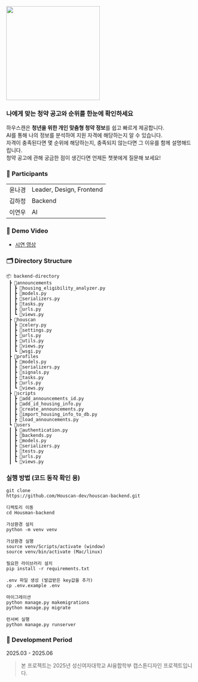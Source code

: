 <img src="https://github.com/user-attachments/assets/75ec9668-4042-4853-9a51-2398e52cb4e2" width="250" />

### 나에게 맞는 청약 공고와 순위를 한눈에 확인하세요
하우스캔은 **청년을 위한 개인 맞춤형 청약 정보**를 쉽고 빠르게 제공합니다. <br />
AI를 통해 나의 정보를 분석하여 지원 자격에 해당하는지 알 수 있습니다.  <br />
자격이 충족된다면 몇 순위에 해당하는지, 충족되지 않는다면 그 이유를 함께 설명해드립니다.  <br />
청약 공고에 관해 궁금한 점이 생긴다면 언제든 챗봇에게 질문해 보세요!

### 🙌 Participants
<table>
  <tr>
    <td>윤나경
    </td>
    <td>Leader, Design, Frontend</td>
  </tr>
    <td>김하정</td>
    <td>Backend</td>
  </tr>
    <td>이연우</td>
    <td>AI</td>
  </tr>
</table>

### 📸 Demo Video
- <a href='https://youtu.be/jyJlv0aYP5U'>시연 영상</a>

### 🗂️ Directory Structure
```
📦 backend-directory
 ┣ 📂announcements
 ┃ ┣ 📜housing_eligibility_analyzer.py
 ┃ ┣ 📜models.py
 ┃ ┣ 📜serializers.py
 ┃ ┣ 📜tasks.py
 ┃ ┣ 📜urls.py
 ┃ ┗ 📜views.py
 ┣ 📂houscan
 ┃ ┣ 📜celery.py
 ┃ ┣ 📜settings.py
 ┃ ┣ 📜urls.py
 ┃ ┣ 📜utils.py
 ┃ ┣ 📜views.py
 ┃ ┗ 📜wsgi.py
 ┣ 📂profiles
 ┃ ┣ 📜models.py
 ┃ ┣ 📜serializers.py
 ┃ ┣ 📜signals.py
 ┃ ┣ 📜tasks.py
 ┃ ┣ 📜urls.py
 ┃ ┗ 📜views.py
 ┣ 📂scripts
 ┃ ┣ 📜add_announcements_id.py
 ┃ ┣ 📜add_id_housing_info.py
 ┃ ┣ 📜create_announcements.py
 ┃ ┣ 📜import_housing_info_to_db.py
 ┃ ┣ 📜load_announcements.py
 ┗ 📂users
 ┃ ┣ 📜authentication.py
 ┃ ┣ 📜backends.py
 ┃ ┣ 📜models.py
 ┃ ┣ 📜serializers.py
 ┃ ┣ 📜tests.py
 ┃ ┣ 📜urls.py
 ┃ ┗ 📜views.py

```
### 실행 방법 (코드 동작 확인 용)
```
git clone
https://github.com/Houscan-dev/houscan-backend.git
```
```
디렉토리 이동
cd Housman-backend
```
```
가상환경 설치
python -m venv venv 
```
```
가상환경 실행
source venv/Scripts/activate (window)
source venv/bin/activate (Mac/linux)
```
```
필요한 라이브러리 설치
pip install -r requirements.txt
```
```
.env 파일 생성 (발급받은 key값을 추가)
cp .env.example .env
```
```
마이그레이션
python manage.py makemigrations
python manage.py migrate
```
```
런서버 실행
python manage.py runserver
```
### 📆 Development Period
2025.03 - 2025.06
<br/>
> 본 프로젝트는 2025년 성신여자대학교 AI융합학부 캡스톤디자인 프로젝트입니다.
